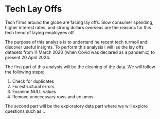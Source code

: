 # Tech Lay Offs

Tech firms around the globe are facing lay offs. Slow consumer spending, higher interest rates, and strong dollars overseas are the reasons for this tech trend of laying employees off. 

The purpose of this analysis is to undertand he recent tech turmoil and discover useful insights. To perform this analysis I will ise the lay offs datasets from 11 March 2020 (when Covid was declared as a pandemic) to present 20 April 2024.  

The first part of this analysis will be the cleaning of the data. We will follow the following steps:
1. Check for duplicates
2. Fix estructural errors
3. Examine NULL values
4. Remove unnecessary rows and columns

The second part will be the exploratory data part where we will explore questions such as...
